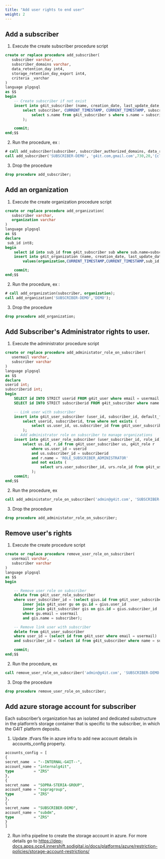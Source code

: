 ```yaml
---
title: "Add user rights to end user"
weight: 2
---
```


## Add a subscriber

1. Execute the create subscriber procedure script

```sql
create or replace procedure add_subscriber(
   subscriber varchar,
   subscriber_domains varchar,
   data_retention_day int4,
   storage_retention_day_export int4,
   criteria _varchar
)
language plpgsql
as $$
begin
	-- Create subscriber if not exist
	insert into g4it_subscriber (name, creation_date, last_update_date, authorized_domains, data_retention_day,storage_retention_day_export,criteria)
		select subscriber, CURRENT_TIMESTAMP, CURRENT_TIMESTAMP, subscriber_domains, data_retention_day,storage_retention_day_export,criteria where not exists (
			select s.name from g4it_subscriber s where s.name = subscriber
		);

    commit;
end;$$
```

2. Run the procedure, ex :

```sql
# call add_subscriber(subscriber, subscriber_authorized_domains, data_retention_day, storage_retention_day_export, criteria);
call add_subscriber('SUBSCRIBER-DEMO', 'g4it.com,gmail.com',730,20,'{climate-change,ionising-radiation,acidification,particulate-matter,resource-use}');
```

3. Drop the procedure

```sql
drop procedure add_subscriber;
```

## Add an organization

1. Execute the create organization procedure script

```sql
create or replace procedure add_organization(
   subscriber varchar,
   organization varchar
)
language plpgsql
as $$
declare 
 sub_id int8;
begin	
    select id into sub_id from g4it_subscriber sub where sub.name=subscriber;	
	insert into g4it_organization (name, creation_date, last_update_date, subscriber_id, status)
		values(organization,CURRENT_TIMESTAMP,CURRENT_TIMESTAMP,sub_id,'ACTIVE');

    commit;
end;$$
```

2. Run the procedure, ex :

```sql
# call add_organization(subscriber, organization);
call add_organization('SUBSCRIBER-DEMO','DEMO');
```

3. Drop the procedure

```sql
drop procedure add_organization;
```

## Add Subscriber's Administrator rights to user.

1. Execute the administrator procedure script

```sql
create or replace procedure add_administator_role_on_subscriber(
   usermail varchar,
   subscriber varchar
)
language plpgsql
as $$
declare
userid int;
subscriberid int;
begin
    SELECT id INTO STRICT userid FROM g4it_user where email = usermail;
    SELECT id INTO STRICT subscriberid FROM g4it_subscriber where name = subscriber;

    -- Link user with subscriber
	insert into g4it_user_subscriber (user_id, subscriber_id, default_flag)
		select userid, subscriberid, true where not exists (
			select us.user_id, us.subscriber_id from g4it_user_subscriber us where us.user_id = userid and us.subscriber_id = subscriberid
		);
	-- Add administrator role on subscriber to manage organizations
	insert into g4it_user_role_subscriber (user_subscriber_id, role_id)
		select us.id, r.id from g4it_user_subscriber us, g4it_role r
			where us.user_id = userid
			and us.subscriber_id = subscriberid
			and r.name = 'ROLE_SUBSCRIBER_ADMINISTRATOR'
			and not exists (
			    select urs.user_subscriber_id, urs.role_id from g4it_user_role_subscriber urs where urs.user_subscriber_id = us.id and urs.role_id = r.id
			);
    commit;
end;$$
```

2. Run the procedure, ex

```sql
call add_administator_role_on_subscriber('admin@g4it.com', 'SUBSCRIBER-DEMO');
```

3. Drop the procedure

```sql
drop procedure add_administator_role_on_subscriber;
```

## Remove user's rights

1. Execute the create procedure script

```sql
create or replace procedure remove_user_role_on_subscriber(
   usermail varchar,
   subscriber varchar
)
language plpgsql
as $$
begin

    -- Remove user role on subscriber
    delete from g4it_user_role_subscriber
    where user_subscriber_id = (select gius.id from g4it_user_subscriber gius
        inner join g4it_user gu on gu.id = gius.user_id
        inner join g4it_subscriber gis on gis.id = gius.subscriber_id
        where gu.email = usermail
        and gis.name = subscriber);

	-- Remove link user with subscriber
	delete from g4it_user_subscriber
	where user_id = (select id from g4it_user where email = usermail)
	and subscriber_id = (select id from g4it_subscriber where name = subscriber);

    commit;
end;$$
```

2. Run the procedure, ex

```sql
call remove_user_role_on_subscriber('admin@g4it.com', 'SUBSCRIBER-DEMO');
```

3. Drop the procedure

```sql
drop procedure remove_user_role_on_subscriber;
```

## Add azure storage account for subscriber

Each subscriber’s organization has an isolated and dedicated substructure in the platform’s storage container that is specific to the subscriber, in which the G4IT platform deposits.

1. Update .tfvars file in azure infra to add new account details in accounts_config property.
```sql
accounts_config = [
{
secret_name  = "--INTERNAL-G4IT--",
account_name = "internalg4it",
type         = "ZRS"
},
{
secret_name  = "SOPRA-STERIA-GROUP",
account_name = "sopragroup",
type         = "ZRS"
},
{
secret_name  = "SUBSCRIBER-DEMO",
account_name = "subdm",
type         = "ZRS"
}
]
```

2. Run infra pipeline to create the storage account in azure. For more details go to https://dep-docs.apps.ocp4.innershift.sodigital.io/docs/platforms/azure/restriction-policies/storage-account-restrictions/

